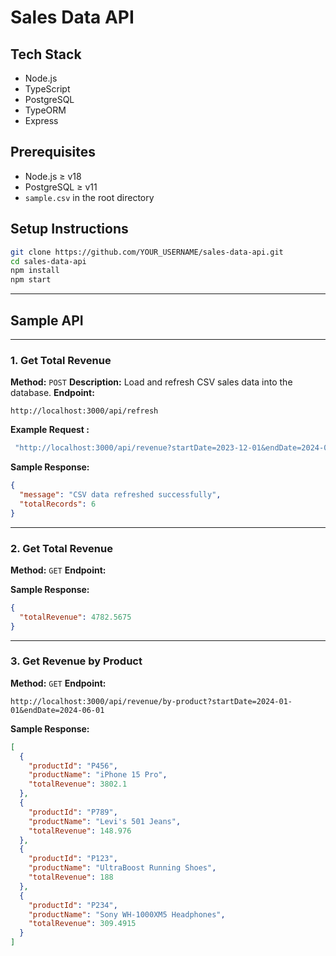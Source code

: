 # Sales Data API

## Tech Stack
- Node.js
- TypeScript
- PostgreSQL
- TypeORM
- Express

## Prerequisites
- Node.js ≥ v18
- PostgreSQL ≥ v11
- `sample.csv` in the root directory

## Setup Instructions

```bash
git clone https://github.com/YOUR_USERNAME/sales-data-api.git
cd sales-data-api
npm install
npm start


```
---


##  Sample API 





---

### 1. Get Total Revenue

**Method:** `POST`
**Description:** Load and refresh CSV sales data into the database.
**Endpoint:**

```
http://localhost:3000/api/refresh
```

**Example Request :**

```bash
 "http://localhost:3000/api/revenue?startDate=2023-12-01&endDate=2024-06-30"
```

**Sample Response:**

```json
{
  "message": "CSV data refreshed successfully",
  "totalRecords": 6
}
```

---

### 2. Get Total Revenue

**Method:** `GET`
**Endpoint:**


**Sample Response:**

```json
{
  "totalRevenue": 4782.5675
}
```

---

###  3. Get Revenue by Product

**Method:** `GET`
**Endpoint:**

```
http://localhost:3000/api/revenue/by-product?startDate=2024-01-01&endDate=2024-06-01
```


**Sample Response:**

```json
[
  {
    "productId": "P456",
    "productName": "iPhone 15 Pro",
    "totalRevenue": 3802.1
  },
  {
    "productId": "P789",
    "productName": "Levi's 501 Jeans",
    "totalRevenue": 148.976
  },
  {
    "productId": "P123",
    "productName": "UltraBoost Running Shoes",
    "totalRevenue": 188
  },
  {
    "productId": "P234",
    "productName": "Sony WH-1000XM5 Headphones",
    "totalRevenue": 309.4915
  }
]
```



